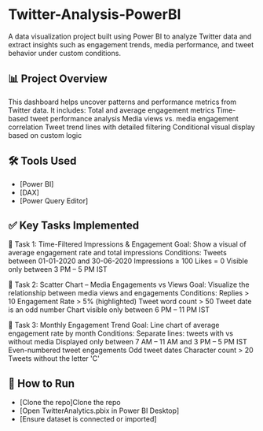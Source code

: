 # Twitter-Analysis-PowerBI
A data visualization project built using Power BI to analyze Twitter data and extract insights such as engagement trends, media performance, and tweet behavior under custom conditions.
## 📊 Project Overview
This dashboard helps uncover patterns and performance metrics from Twitter data. It includes:
Total and average engagement metrics
Time-based tweet performance analysis
Media views vs. media engagement correlation
Tweet trend lines with detailed filtering
Conditional visual display based on custom logic

## 🛠️ Tools Used
- [Power BI]
- [DAX]
- [Power Query Editor]
## ✅ Key Tasks Implemented
🔹 Task 1: Time-Filtered Impressions & Engagement
Goal: Show a visual of average engagement rate and total impressions
Conditions:
Tweets between 01-01-2020 and 30-06-2020
Impressions ≥ 100
Likes = 0
Visible only between 3 PM – 5 PM IST

🔹 Task 2: Scatter Chart – Media Engagements vs Views
Goal: Visualize the relationship between media views and engagements
Conditions:
Replies > 10
Engagement Rate > 5% (highlighted)
Tweet word count > 50
Tweet date is an odd number
Chart visible only between 6 PM – 11 PM IST

🔹 Task 3: Monthly Engagement Trend
Goal: Line chart of average engagement rate by month
Conditions:
Separate lines: tweets with vs without media
Displayed only between 7 AM – 11 AM and 3 PM – 5 PM IST
Even-numbered tweet engagements
Odd tweet dates
Character count > 20
Tweets without the letter 'C'

## 🚀 How to Run
- [Clone the repo]Clone the repo
- [Open TwitterAnalytics.pbix in Power BI Desktop] 
- [Ensure dataset is connected or imported]


